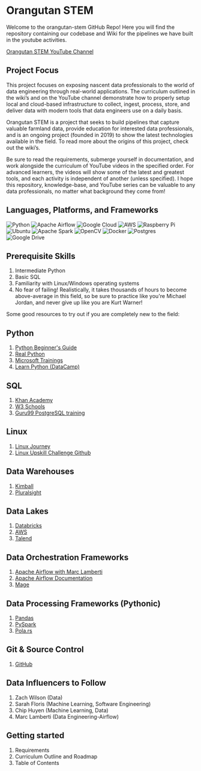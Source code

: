﻿# Orangutan STEM
Welcome to the orangutan-stem GitHub Repo! Here you will find the repository containing our codebase and Wiki for the pipelines we have built in the youtube activities.

[Orangutan STEM YouTube Channel](https://youtube.com/@orangutan-stem)


## Project Focus

This project focuses on exposing nascent data professionals to the world of data engineering through real-world applications. The curriculum outlined in the wiki’s and on the YouTube channel demonstrate how to properly setup local and cloud-based infrastructure to collect, ingest, process, store, and deliver data with modern tools that data engineers use on a daily basis.

Orangutan STEM is a project that seeks to build pipelines that capture valuable farmland data, provide education for interested data professionals, and is an ongoing project (founded in 2019) to show the latest technologies available in the field. To read more about the origins of this project, check out the wiki’s.

Be sure to read the requirements, submerge yourself in documentation, and work alongside the curriculum of YouTube videos in the specified order. For advanced  learners, the videos will show some of the latest and greatest tools, and each activity is independent of another (unless specified). I hope this repository, knowledge-base, and YouTube series can be valuable to any data professionals, no matter what background they come from!

## Languages, Platforms, and Frameworks
![Python](https://img.shields.io/badge/python-3670A0?style=for-the-badge&logo=python&logoColor=ffdd54)
![Apache Airflow](https://img.shields.io/badge/Apache%20Airflow-017CEE?style=for-the-badge&logo=Apache%20Airflow&logoColor=white)
![Google Cloud](https://img.shields.io/badge/GoogleCloud-%234285F4.svg?style=for-the-badge&logo=google-cloud&logoColor=white)
![AWS](https://img.shields.io/badge/AWS-%23FF9900.svg?style=for-the-badge&logo=amazon-aws&logoColor=white)
![Raspberry Pi](https://img.shields.io/badge/-RaspberryPi-C51A4A?style=for-the-badge&logo=Raspberry-Pi)
![Ubuntu](https://img.shields.io/badge/Ubuntu-E95420?style=for-the-badge&logo=ubuntu&logoColor=white)
![Apache Spark](https://img.shields.io/badge/Apache%20Spark-FDEE21?style=flat-square&logo=apachespark&logoColor=black)
![OpenCV](https://img.shields.io/badge/opencv-%23white.svg?style=for-the-badge&logo=opencv&logoColor=white)
![Docker](https://img.shields.io/badge/docker-%230db7ed.svg?style=for-the-badge&logo=docker&logoColor=white)
![Postgres](https://img.shields.io/badge/postgres-%23316192.svg?style=for-the-badge&logo=postgresql&logoColor=white)
![Google Drive](https://img.shields.io/badge/Google%20Drive-4285F4?style=for-the-badge&logo=googledrive&logoColor=white)

## Prerequisite Skills
1. Intermediate Python
2. Basic SQL
3. Familiarity with Linux/Windows operating systems
4. No fear of failing! Realistically, it takes thousands of hours to become above-average in this field, so be sure to practice like you're Michael Jordan, and never give up like you are Kurt Warner!

Some good resources to try out if you are completely new to the field:

## Python

1. [Python Beginner's Guide](https://wiki.python.org/moin/BeginnersGuide)
2. [Real Python](https://realpython.com/)
3. [Microsoft Trainings](https://learn.microsoft.com/en-us/training/paths/beginner-python/)
4. [Learn Python (DataCamp)](https://www.learnpython.org/)


## SQL
1. [Khan Academy](https://www.khanacademy.org/computing/computer-programming/sql)
2. [W3 Schools](https://www.w3schools.com/sql/)
3. [Guru99 PostgreSQL training](https://www.guru99.com/postgresql-tutorial.html)


## Linux
1. [Linux Journey](https://linuxjourney.com/)
2. [Linux Upskill Challenge Github](https://github.com/livialima/linuxupskillchallenge)

## Data Warehouses
1. [Kimball](https://www.kimballgroup.com/data-warehouse-business-intelligence-resources/books/data-warehouse-dw-toolkit/)
2. [Pluralsight](https://www.pluralsight.com/courses/modernizing-data-lakes-data-warehouses-google-cloud-5)

## Data Lakes
1. [Databricks](https://www.databricks.com/discover/data-lakes)
2. [AWS](https://aws.amazon.com/big-data/datalakes-and-analytics/what-is-a-data-lake/)
3. [Talend](https://www.talend.com/resources/what-is-data-lake/)

## Data Orchestration Frameworks
1. [Apache Airflow with Marc Lamberti](https://www.udemy.com/user/lockgfg/)
2. [Apache Airflow Documentation](https://airflow.apache.org/docs/apache-airflow/stable/index.html)
3. [Mage](https://docs.mage.ai/introduction/overview)

## Data Processing Frameworks (Pythonic)
1. [Pandas](https://pandas.pydata.org/docs/getting_started/index.html)
2. [PySpark](https://sparkbyexamples.com/pyspark-tutorial/)
3. [Pola.rs](https://www.pola.rs/)

## Git & Source Control
1. [GitHub](https://docs.github.com/en/get-started/quickstart/git-and-github-learning-resources)

## Data Influencers to Follow
1. Zach Wilson (Data)
2. Sarah Floris (Machine Learning, Software Engineering)
3. Chip Huyen (Machine Learning, Data)
4. Marc Lamberti (Data Engineering-Airflow)


## Getting started

1. Requirements
2. Curriculum Outline and Roadmap
3. Table of Contents



